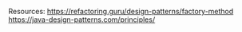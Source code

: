 Resources: 
https://refactoring.guru/design-patterns/factory-method
https://java-design-patterns.com/principles/
